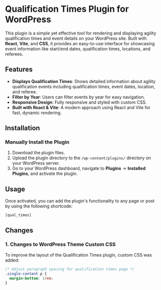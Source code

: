 # Qualification Times Plugin for WordPress

This plugin is a simple yet effective tool for rendering and displaying agility qualification times and event details on your WordPress site. 
Built with **React**, **Vite**, and **CSS**, it provides an easy-to-use interface for showcasing event information like start/end dates, qualification times, locations, and referees.

## Features

- **Displays Qualification Times**: Shows detailed information about agility qualification events including qualification times, event dates, location, and referee.
- **Filter by Year**: Users can filter events by year for easy navigation.
- **Responsive Design**: Fully responsive and styled with custom CSS.
- **Built with React & Vite**: A modern approach using React and Vite for fast, dynamic rendering.

## Installation

### Manually Install the Plugin

1. Download the plugin files.
2. Upload the plugin directory to the `/wp-content/plugins/` directory on your WordPress server.
3. Go to your WordPress dashboard, navigate to **Plugins** → **Installed Plugins**, and activate the plugin.

## Usage

Once activated, you can add the plugin's functionality to any page or post by using the following shortcode:

```text
[qual_times]
```

## Changes

### 1. Changes to WordPress Theme Custom CSS
To improve the layout of the Qualification Times plugin, custom CSS was added:
```css
/* Adjust paragraph spacing for qualification times page */
.single-content p {
  margin-bottom: 1rem;
}

